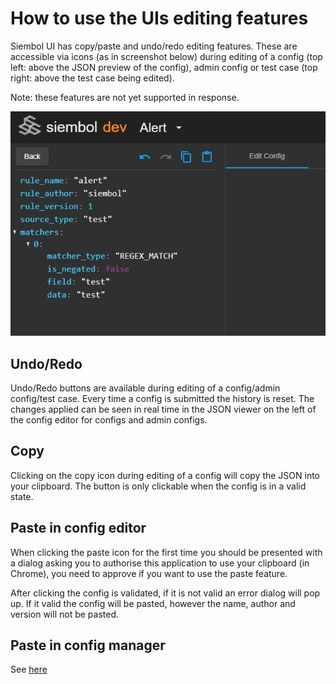 # How to use the UIs editing features
Siembol UI has copy/paste and undo/redo editing features. These are accessible via icons (as in screenshot below) during editing of a config (top left: above the JSON preview of the config), admin config or test case (top right: above the test case being edited).

Note: these features are not yet supported in response.

<img src="../screenshots/editing_features.png" alt="drawing"/>

## Undo/Redo
Undo/Redo buttons are available during editing of a config/admin config/test case. Every time a config is submitted the history is reset. The changes applied can be seen in real time in the JSON viewer on the left of the config editor for configs and admin configs.

## Copy
Clicking on the copy icon during editing of a config will copy the JSON into your clipboard. The button is only clickable when the config is in a valid state. 

## Paste in config editor
When clicking the paste icon for the first time you should be presented with a dialog asking you to authorise this application to use your clipboard (in Chrome), you need to approve if you want to use the paste feature.

After clicking the config is validated, if it is not valid an error dialog will pop up. If it valid the config will be pasted, however the name, author and version will not be pasted.

## Paste in config manager
See [here](./how_to_add_new_config_in_siembol_ui.md)